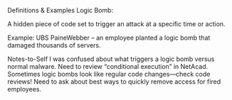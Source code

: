 Definitions & Examples
Logic Bomb:

A hidden piece of code set to trigger an attack at a specific time or action.

Example: UBS PaineWebber – an employee planted a logic bomb that damaged thousands of servers.

Notes-to-Self
I was confused about what triggers a logic bomb versus normal malware. Need to review “conditional execution” in NetAcad.
Sometimes logic bombs look like regular code changes—check code reviews!
Need to ask about best ways to quickly remove access for fired employees.

